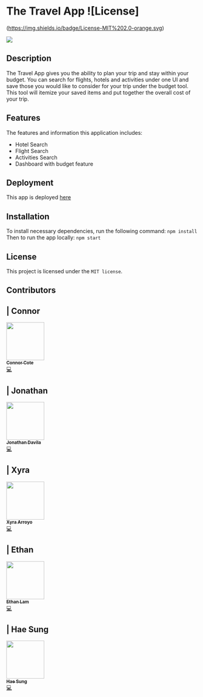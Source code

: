 
# The Travel App ![License]

(https://img.shields.io/badge/License-MIT%202.0-orange.svg)


![](client/public/images/screenshot.png)


## Description

The Travel App gives you the ability to plan your trip and stay within your budget. You can search for flights, hotels and activities under one UI and save those you would like to consider for your trip under the budget tool. This tool will itemize your saved items and put together the overall cost of your trip.

## Features

The features and information this application includes:
- Hotel Search
- Flight Search
- Activities Search
- Dashboard with budget feature


## Deployment

This app is deployed [here]()


## Installation

To install necessary dependencies, run the following command:
`npm install`
Then to run the app locally:
`npm start`

## License

This project is licensed under the `MIT license`.

## Contributors

| Connor
------------ 

[<img src="https://avatars0.githubusercontent.com/u/64113283?s=400&u=7e0c148e1da2f623193ac9c45f56c0eeb7a90cc9&v=4" width="100px;"/><br /><sub><b>Connor Cote</b></sub>](https://github.com/cotec4)<br />[💻](https://github.com/cotec4?tab=repositories "Repositories")


| Jonathan
------------ 

[<img src="https://avatars2.githubusercontent.com/u/54176797?s=400&u=a16edf17621b444a6483f6b36f8e69a4eee50a4e&v=4" width="100px;"/><br /><sub><b>Jonathan Davila</b></sub>](https://github.com/jdavila10)<br />[💻](https://github.com/jdavila10?tab=repositories "Repositories")


| Xyra
------------ 

[<img src="https://avatars2.githubusercontent.com/u/65522080?s=400&u=e57ab7aa5c5db10ff5d1a1edf708f2a49aed0d54&v=4" width="100px;"/><br /><sub><b>Xyra Arroyo</b></sub>](https://github.com/xarroyo1)<br />[💻](https://github.com/xarroyo1?tab=repositories "Repositories")

| Ethan
------------ 

[<img src="https://avatars0.githubusercontent.com/u/64672854?s=400&u=c94cf70336bc5b2fb753dd7c6c1cea4fe33575e9&v=4" width="100px;"/><br /><sub><b>Ethan Lam</b></sub>](https://github.com/ethanlam93)<br />[💻](https://github.com/ethanlam93?tab=repositories "Repositories")

| Hae Sung
------------ 

[<img src="https://avatars1.githubusercontent.com/u/52669956?s=400&u=f17a67095e8787671eac1980666541bab435950f&v=4" width="100px;"/><br /><sub><b>Hae Sung</b></sub>](https://github.com/hsung8)<br />[💻](https://github.com/hsung8?tab=repositories "Repositories")